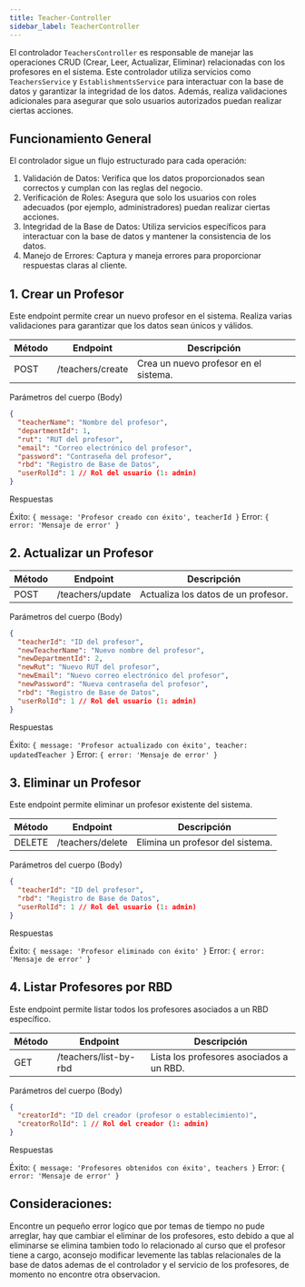 ```yaml
---
title: Teacher-Controller
sidebar_label: TeacherController
---
```


El controlador `TeachersController` es responsable de manejar las operaciones CRUD (Crear, Leer, Actualizar, Eliminar) relacionadas con los profesores en el sistema. Este controlador utiliza servicios como `TeachersService` y `EstablishmentsService` para interactuar con la base de datos y garantizar la integridad de los datos. Además, realiza validaciones adicionales para asegurar que solo usuarios autorizados puedan realizar ciertas acciones.

## Funcionamiento General
El controlador sigue un flujo estructurado para cada operación:

1. Validación de Datos: Verifica que los datos proporcionados sean correctos y cumplan con las reglas del negocio.
2. Verificación de Roles: Asegura que solo los usuarios con roles adecuados (por ejemplo, administradores) puedan realizar ciertas acciones.
3. Integridad de la Base de Datos: Utiliza servicios específicos para interactuar con la base de datos y mantener la consistencia de los datos.
4. Manejo de Errores: Captura y maneja errores para proporcionar respuestas claras al cliente.

## 1. Crear un Profesor
Este endpoint permite crear un nuevo profesor en el sistema. Realiza varias validaciones para garantizar que los datos sean únicos y válidos.

| Método | Endpoint         | Descripción                              |
|--------|------------------|------------------------------------------|
| POST   | /teachers/create | Crea un nuevo profesor en el sistema.    |

Parámetros del cuerpo (Body)

```json
{
  "teacherName": "Nombre del profesor",
  "departmentId": 1,
  "rut": "RUT del profesor",
  "email": "Correo electrónico del profesor",
  "password": "Contraseña del profesor",
  "rbd": "Registro de Base de Datos",
  "userRolId": 1 // Rol del usuario (1: admin)
}
```

Respuestas

Éxito: `{ message: 'Profesor creado con éxito', teacherId }`
Error: `{ error: 'Mensaje de error' }`

## 2. Actualizar un Profesor

| Método | Endpoint          | Descripción                              |
|--------|------------------|------------------------------------------|
| POST   | /teachers/update | Actualiza los datos de un profesor.      |

Parámetros del cuerpo (Body)

```json
{
  "teacherId": "ID del profesor",
  "newTeacherName": "Nuevo nombre del profesor",
  "newDepartmentId": 2,
  "newRut": "Nuevo RUT del profesor",
  "newEmail": "Nuevo correo electrónico del profesor",
  "newPassword": "Nueva contraseña del profesor",
  "rbd": "Registro de Base de Datos",
  "userRolId": 1 // Rol del usuario (1: admin)
}
```

Respuestas

Éxito: `{ message: 'Profesor actualizado con éxito', teacher: updatedTeacher }`
Error: `{ error: 'Mensaje de error' }`

## 3. Eliminar un Profesor
Este endpoint permite eliminar un profesor existente del sistema.

| Método | Endpoint         | Descripción                              |
|--------|------------------|------------------------------------------|
| DELETE | /teachers/delete | Elimina un profesor del sistema.         |

Parámetros del cuerpo (Body)

```json
{
  "teacherId": "ID del profesor",
  "rbd": "Registro de Base de Datos",
  "userRolId": 1 // Rol del usuario (1: admin)
}
```

Respuestas

Éxito: `{ message: 'Profesor eliminado con éxito' }`
Error: `{ error: 'Mensaje de error' }`

## 4. Listar Profesores por RBD
Este endpoint permite listar todos los profesores asociados a un RBD específico.

| Método | Endpoint             | Descripción                               |
|--------|----------------------|------------------------------------------|
| GET    | /teachers/list-by-rbd | Lista los profesores asociados a un RBD. |

Parámetros del cuerpo (Body)

```json
{
  "creatorId": "ID del creador (profesor o establecimiento)",
  "creatorRolId": 1 // Rol del creador (1: admin)
}
```

Respuestas

Éxito: `{ message: 'Profesores obtenidos con éxito', teachers }`
Error: `{ error: 'Mensaje de error' }`

## Consideraciones: 

Encontre un pequeño error logico que por temas de tiempo no pude arreglar, hay que cambiar el eliminar de los profesores, esto debido a que al eliminarse se elimina tambien todo lo relacionado al curso que el profesor tiene a cargo, aconsejo modificar levemente las tablas relacionales de la base de datos ademas de el controlador y el servicio de los profesores, de momento no encontre otra observacion.